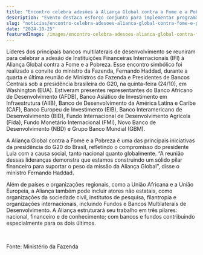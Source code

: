 ```yaml
---
title: "Encontro celebra adesões à Aliança Global contra a Fome e a Pobreza na reunião final do G20"
description: "Evento destaca esforço conjunto para implementar programas e políticas públicas baseadas em evidências com potencial para acelerar o progresso rumo aos ODS 1 e 2"
slug: "noticias/encontro-celebra-adesoes-alianca-global-contra-fome-e-pobreza-final-g20"
date: "2024-10-25"
featuredImage: /images/encontro-celebra-adesoes-alianca-global-contra-fome-e-pobreza-final-g20.PNG
---
```


Líderes dos principais bancos multilaterais de desenvolvimento se reuniram para celebrar a adesão de Instituições Financeiras Internacionais (IFI) à Aliança Global contra a Fome e a Pobreza. Esse encontro simbólico foi realizado a convite do ministro da Fazenda, Fernando Haddad, durante a quarta e última reunião de Ministros da Fazenda e Presidentes de Bancos Centrais sob a presidência brasileira do G20, na quinta-feira (24/10), em Washington (EUA). Estiveram presentes representantes do Banco Africano de Desenvolvimento (AFDB), Banco Asiático de Investimento em Infraestrutura (AIIB), Banco de Desenvolvimento da América Latina e Caribe (CAF), Banco Europeu de Investimento (EIB), Banco Interamericano de Desenvolvimento (BID), Fundo Internacional de Desenvolvimento Agrícola (Fida), Fundo Monetário Internacional (FMI), Novo Banco de Desenvolvimento (NBD) e Grupo Banco Mundial (GBM).  

A Aliança Global contra a Fome e a Pobreza é uma das principais iniciativas da presidência do G20 do Brasil, refletindo o compromisso do presidente Lula com a causa social, tanto nacional quanto globalmente. “A reunião dessas lideranças demonstra que estamos construindo um sólido pilar financeiro para suportar o peso da missão da Aliança Global”, disse o ministro Fernando Haddad.  

Além de países e organizações regionais, como a União Africana e a União Europeia, a Aliança também pode incluir atores não estatais, como organizações da sociedade civil, institutos de pesquisa, filantropia e organizações internacionais, incluindo Fundos e Bancos Multilaterais de Desenvolvimento. A Aliança estruturará seu trabalho em três pilares: nacional, financeiro e de conhecimento; com bancos e fundos contribuindo especialmente para os dois últimos.  
  
&nbsp;
  
Fonte: Ministério da Fazenda